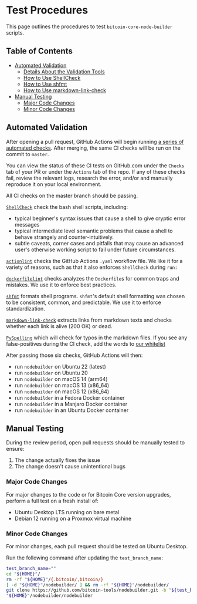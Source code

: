 # Test Procedures

This page outlines the procedures to test `bitcoin-core-node-builder` scripts.

## Table of Contents
- [Automated Validation](#automated-validation)
  - [Details About the Validation Tools](#details-about-the-validation-tools)
  - [How to Use ShellCheck](#how-to-use-shellcheck)
  - [How to Use shfmt](#how-to-use-shfmt)
  - [How to Use markdown-link-check](#how-to-use-markdown-link-check)
- [Manual Testing](#manual-testing)
  - [Major Code Changes](#major-code-changes)
  - [Minor Code Changes](#minor-code-changes)

## Automated Validation

After opening a pull request, GitHub Actions will begin running [a series of automated checks](https://github.com/bitcoin-tools/nodebuilder/actions/workflows/bash_validation_ci.yaml). After merging, the same CI checks will be run on the commit to `master`.

You can view the status of these CI tests on GitHub.com under the `Checks` tab of your PR or under the `Actions` tab of the repo. If any of these checks fail, review the relevant logs, research the error, and/or and manually reproduce it on your local environment.

All CI checks on the master branch should be passing.

[`ShellCheck`](https://shellcheck.net/) check the bash shell scripts, including:
- typical beginner's syntax issues that cause a shell to give cryptic error messages
- typical intermediate level semantic problems that cause a shell to behave strangely and counter-intuitively.
- subtle caveats, corner cases and pitfalls that may cause an advanced user's otherwise working script to fail under future circumstances.

[`actionlint`](https://github.com/rhysd/actionlint) checks the GitHub Actions `.yaml` workflow file. We like it for a variety of reasons, such as that it also enforces `ShellCheck` during `run:`

[`dockerfilelint`](https://github.com/replicatedhq/dockerfilelint) checks analyzes the `Dockerfile`s for common traps and mistakes. We use it to enforce best practices.

[`shfmt`](https://github.com/mvdan/sh) formats shell programs. `shfmt`'s default shell formatting was chosen to be consistent, common, and predictable. We use it to enforce standardization.

[`markdown-link-check`](https://github.com/tcort/markdown-link-check) extracts links from markdown texts and checks whether each link is alive (200 OK) or dead.

[`PySpelling`](https://facelessuser.github.io/pyspelling/) which will check for typos in the markdown files. If you see any false-positives during the CI check, add the words to [our whitelist](../data/pyspelling.wordlist.txt)

After passing those six checks, GitHub Actions will then:
- run `nodebuilder` on Ubuntu 22 (latest)
- run `nodebuilder` on Ubuntu 20
- run `nodebuilder` on macOS 14 (arm64)
- run `nodebuilder` on macOS 13 (x86_64)
- run `nodebuilder` on macOS 12 (x86_64)
- run `nodebuilder` in a Fedora Docker container
- run `nodebuilder` in a Manjaro Docker container
- run `nodebuilder` in an Ubuntu Docker container


## Manual Testing

During the review period, open pull requests should be manually tested to ensure:
1. The change actually fixes the issue
2. The change doesn't cause unintentional bugs

### Major Code Changes

For major changes to the code or for Bitcoin Core version upgrades, perform a full test on a fresh install of:
- Ubuntu Desktop LTS running on bare metal
- Debian 12 running on a Proxmox virtual machine

### Minor Code Changes

For minor changes, each pull request should be tested on Ubuntu Desktop.

Run the following command after updating the `test_branch_name`:
```bash
test_branch_name=""
cd "${HOME}"/
rm -rf "${HOME}"/{.bitcoin/,bitcoin/}
[ -d "${HOME}"/nodebuilder/ ] && rm -rf "${HOME}"/nodebuilder/
git clone https://github.com/bitcoin-tools/nodebuilder.git -b "${test_branch_name}"
"${HOME}"/nodebuilder/nodebuilder
```

